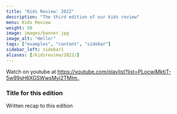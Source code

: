 ```yaml
---
title: "Kids Review: 2022"
description: "The third edition of our kids review"
menu: Kids Review
weight: 50
image: images/banner.jpg
image_alt: "Hello!"
tags: ["examples", "content", "sidebar"]
sidebar_left: sidebar1
aliases: [/kidsreview/2022/]
---
```


Watch on youtube at https://youtube.com/playlist?list=PLocwiMktiT-5w99sH6XGSWwsMyj2TMlm_

### Title for this edition
Written recap to this edition